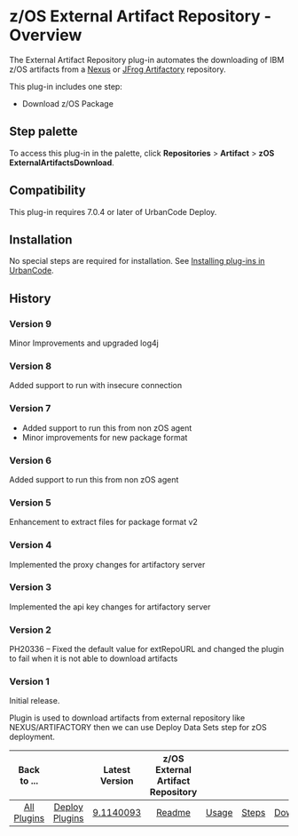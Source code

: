 # z/OS External Artifact Repository - Overview



The External Artifact Repository plug-in automates the downloading of IBM z/OS artifacts from a [Nexus](https://www.sonatype.com/product-nexus-repository) or [JFrog Artifactory](https://jfrog.com/artifactory/) repository.


This plug-in includes one step:

* Download z/OS Package


## Step palette

To access this plug-in in the palette, click **Repositories** > **Artifact** > **zOS ExternalArtifactsDownload**.

## Compatibility

This plug-in requires 7.0.4 or later of UrbanCode Deploy.

## Installation

No special steps are required for installation. See [Installing plug-ins in UrbanCode](https://community.ibm.com/community/user/wasdevops/blogs/laurel-dickson-bull1/2022/06/13/install-plugins "Installing plug-ins in UrbanCode").

## History

### Version 9

Minor Improvements and upgraded log4j

### Version 8

Added support to run with insecure connection

### Version 7

* Added support to run this from non zOS agent
* Minor improvements for new package format

### Version 6

Added support to run this from non zOS agent

### Version 5

Enhancement to extract files for package format v2

### Version 4

Implemented the proxy changes for artifactory server

### Version 3

Implemented the api key changes for artifactory server

### Version 2

PH20336 – Fixed the default value for extRepoURL and changed the plugin to fail when it is not able to download artifacts

### Version 1

Initial release. 

Plugin is used to download artifacts from external repository like NEXUS/ARTIFACTORY then we can use Deploy Data Sets step for zOS deployment.


|          Back to ...          |                                |                                                                 Latest Version                                                                  | z/OS External Artifact Repository ||||
|:-----------------------------:|:------------------------------:|:-----------------------------------------------------------------------------------------------------------------------------------------------:|:---------------------------------:| :---: | :---: | :---: |
| [All Plugins](../../index.md) | [Deploy Plugins](../README.md) | [9.1140093](https://raw.githubusercontent.com/UrbanCode/IBM-UCD-PLUGINS/main/files/zOS-external-artifact-download/ucd-ExtArtRepo-9.1140093.zip) |        [Readme](README.md)        |[Usage](usage.md)|[Steps](steps.md)|[Downloads](downloads.md)|
